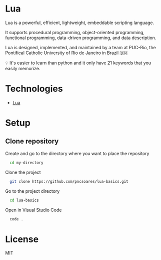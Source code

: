 # Lua

Lua is a powerful, efficient, lightweight, embeddable scripting language.

It supports procedural programming, object-oriented programming, functional programming, data-driven programming, and data description.

Lua is designed, implemented, and maintained by a team at PUC-Rio, the Pontifical Catholic University of Rio de Janeiro in Brazil 🇧🇷

💡 It's easier to learn than python and it only have 21 keywords that you easily memorize.

# Technologies

- [Lua](https://www.lua.org/docs.html)

# Setup

## Clone repository

Create and go to the directory where you want to place the repository

```bash
  cd my-directory
```

Clone the project

```bash
  git clone https://github.com/pncsoares/lua-basics.git
```

Go to the project directory

```bash
  cd lua-basics
```

Open in Visual Studio Code

```bash
  code .
```

# License

MIT